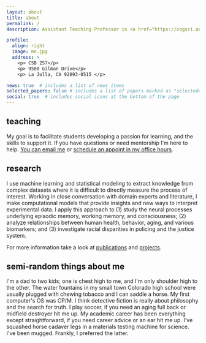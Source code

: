 ```yaml
---
layout: about
title: about
permalink: /
description: Assistant Teaching Professor in <a href="https://cogsci.ucsd.edu">Cognitive Science</a> @ <a href="https://ucsd.edu">UC San Diego</a>

profile:
  align: right
  image: me.jpg
  address: >
    <p> CSB 257</p>
    <p> 9500 Gilman Drive</p>
    <p> La Jolla, CA 92093-0515 </p>

news: true  # includes a list of news items
selected_papers: false # includes a list of papers marked as "selected={true}"
social: true  # includes social icons at the bottom of the page
---
```


## teaching
My goal is to facilitate students developing a
passion for learning, and the skills to support it.
If you have
questions or need mentorship I'm here to help.
[You can email me](mailto:jfleischer@ucsd.edu) or [schedule an appoint in my office hours](https://calendar.app.google/gxAz1iMJJb2iLkqq8).



## research
I use machine learning and statistical modeling to extract knowledge from complex datasets where it is difficult to directly measure the process of interest. Working in close conversation with domain experts and literature, I make computational models that provide insights and new ways to interpret experimental data. I apply this approach to (1) study the neural processes underlying episodic memory, working memory, and consciousness; (2) analyze relationships between human health, behavior, aging, and various biomarkers; and (3) investigate racial disparities in policing and the justice system.

For more information take a look at [publications](publications/)
and [projects](projects/).


## semi-random things about me
I'm a dad to two kids; one is chest high to me, and I'm only shoulder
high to the other.  The water fountains in my small town Colorado high school were usually plugged
with chewing tobacco and I can saddle a horse.  My first computer's OS was CP/M.  I think detective
fiction is really about philosophy and the search for truth. I play
soccer, if you need an aging full back or midfield destroyer hit me up. My
academic career has been everything except straightforward, if you
need career advice or an ear hit me up.
I've squashed horse cadaver legs in a materials testing machine for
science. I've been mugged. Frankly, I preferred the latter.

